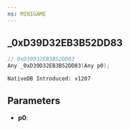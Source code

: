 ```yaml
---
ns: MINIGAME
---
```

## _0xD39D32EB3B52DD83

```c
// 0xD39D32EB3B52DD83
Any _0xD39D32EB3B52DD83(Any p0);
```

```
NativeDB Introduced: v1207
```

## Parameters
* **p0**:
